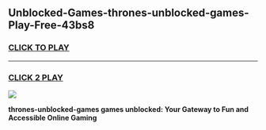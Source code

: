 
## Unblocked-Games-thrones-unblocked-games-Play-Free-43bs8
<h3>
<a href="https://premium76.site?title=thrones-unblocked-games&ref=18A1">CLICK TO PLAY</a></h3>
<hr>

<h3>
<a href="https://premium76.site?title=thrones-unblocked-games&ref=18A1">CLICK 2 PLAY</a>
  
</h3>

<a href="https://premium76.site?title=thrones-unblocked-games&ref=18A1"><img src="https://clearcache.store/games.png"></a>


**thrones-unblocked-games games unblocked: Your Gateway to Fun and Accessible Online Gaming**
